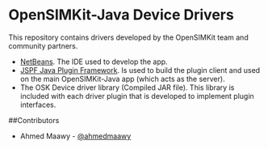 OpenSIMKit-Java Device Drivers
==============================

This repository contains drivers developed by the OpenSIMKit team and community partners.

* [NetBeans](http://netbeans.org/). The IDE used to develop the app.
* [JSPF Java Plugin Framework](http://code.google.com/p/jspf/). Is used to build the plugin client and used on the main OpenSIMKit-Java app (which acts as the server).
* The OSK Device driver library (Compiled JAR file). This library is included with each driver plugin that is developed to implement plugin interfaces.

##Contributors

* Ahmed Maawy - [@ahmedmaawy](https://twitter.com/ahmedmaawy)